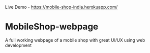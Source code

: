 Live Demo - https://mobile-shop-india.herokuapp.com/

# MobileShop-webpage
A full working webpage of a mobile shop with great UI/UX using web development
